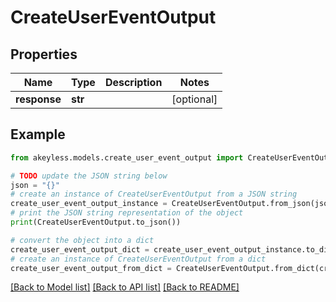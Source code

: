 # CreateUserEventOutput


## Properties

Name | Type | Description | Notes
------------ | ------------- | ------------- | -------------
**response** | **str** |  | [optional] 

## Example

```python
from akeyless.models.create_user_event_output import CreateUserEventOutput

# TODO update the JSON string below
json = "{}"
# create an instance of CreateUserEventOutput from a JSON string
create_user_event_output_instance = CreateUserEventOutput.from_json(json)
# print the JSON string representation of the object
print(CreateUserEventOutput.to_json())

# convert the object into a dict
create_user_event_output_dict = create_user_event_output_instance.to_dict()
# create an instance of CreateUserEventOutput from a dict
create_user_event_output_from_dict = CreateUserEventOutput.from_dict(create_user_event_output_dict)
```
[[Back to Model list]](../README.md#documentation-for-models) [[Back to API list]](../README.md#documentation-for-api-endpoints) [[Back to README]](../README.md)


